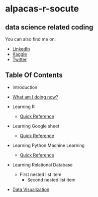 # alpacas-r-socute
## data science related coding 
You can also find me on:
- [LinkedIn](https://www.linkedin.com/in/cyrusemoreno/)
- [Kaggle](https://www.kaggle.com/cyrusmoreno)
- [Twitter](https://twitter.com/CyrusEMoreno)

## Table Of Contents
- Introduction
- [What am I doing now?](/projects.md)
- Learning R
   - [Quick Reference](/r/quick_ref.md)

- Learning Google sheet
   - [Quick Reference](/gs/quick_ref.md)

- Learning Python Machine Learning
   - [Quick Reference](/py/quick_ref.md)

- Learning Relational Database
   - First nested list item
     - Second nested list item

- [Data Visualization](/viz/viz.md)
